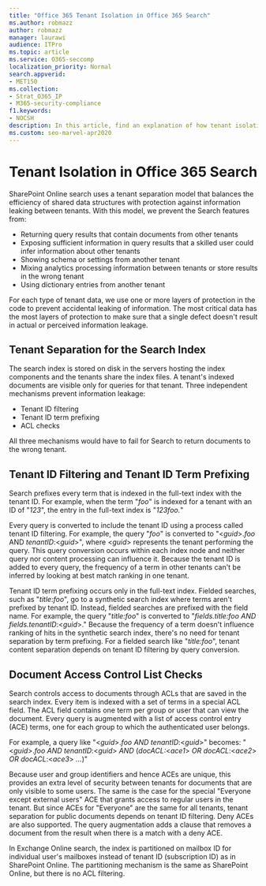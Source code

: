 ```yaml
---
title: "Office 365 Tenant Isolation in Office 365 Search"
ms.author: robmazz
author: robmazz
manager: laurawi
audience: ITPro
ms.topic: article
ms.service: O365-seccomp
localization_priority: Normal
search.appverid:
- MET150
ms.collection:
- Strat_O365_IP
- M365-security-compliance
f1.keywords:
- NOCSH
description: In this article, find an explanation of how tenant isolation works to separate tenant data in Office 365 Search.
ms.custom: seo-marvel-apr2020
---
```


# Tenant Isolation in Office 365 Search

SharePoint Online search uses a tenant separation model that balances the efficiency of shared data structures with protection against information leaking between tenants. With this model, we prevent the Search features from:

- Returning query results that contain documents from other tenants
- Exposing sufficient information in query results that a skilled user could infer information about other tenants
- Showing schema or settings from another tenant
- Mixing analytics processing information between tenants or store results in the wrong tenant
- Using dictionary entries from another tenant

For each type of tenant data, we use one or more layers of protection in the code to prevent accidental leaking of information. The most critical data has the most layers of protection to make sure that a single defect doesn't result in actual or perceived information leakage.

## Tenant Separation for the Search Index

The search index is stored on disk in the servers hosting the index components and the tenants share the index files. A tenant's indexed documents are visible only for queries for that tenant. Three independent mechanisms prevent information leakage:

- Tenant ID filtering
- Tenant ID term prefixing
- ACL checks

All three mechanisms would have to fail for Search to return documents to the wrong tenant.

## Tenant ID Filtering and Tenant ID Term Prefixing

Search prefixes every term that is indexed in the full-text index with the tenant ID. For example, when the term "*foo*" is indexed for a tenant with an ID of "*123*", the entry in the full-text index is "*123foo.*"

Every query is converted to include the tenant ID using a process called tenant ID filtering. For example, the query "*foo*" is converted to "<*guid*>.*foo* AND *tenantID*:<*guid*>", where <*guid*> represents the tenant performing the query. This query conversion occurs within each index node and neither query nor content processing can influence it. Because the tenant ID is added to every query, the frequency of a term in other tenants can't be inferred by looking at best match ranking in one tenant.

Tenant ID term prefixing occurs only in the full-text index. Fielded searches, such as "*title:foo*", go to a synthetic search index where terms aren't prefixed by tenant ID. Instead, fielded searches are prefixed with the field name. For example, the query "*title:foo*" is converted to "*fields.title:foo AND fields.tenantID*:<*guid*>." Because the frequency of a term doesn't influence ranking of hits in the synthetic search index, there's no need for tenant separation by term prefixing. For a fielded search like "*title:foo*", tenant content separation depends on tenant ID filtering by query conversion.

## Document Access Control List Checks

Search controls access to documents through ACLs that are saved in the search index. Every item is indexed with a set of terms in a special ACL field. The ACL field contains one term per group or user that can view the document. Every query is augmented with a list of access control entry (ACE) terms, one for each group to which the authenticated user belongs.

For example, a query like "<*guid*>.*foo AND tenantID*:<*guid*>" becomes:
"<*guid*>.*foo AND tenantID*:<*guid*> *AND* (*docACL:*<*ace1*> *OR docACL*:<*ace2*> *OR docACL*:<*ace3*> *...*)"

Because user and group identifiers and hence ACEs are unique, this provides an extra level of security between tenants for documents that are only visible to some users. The same is the case for the special "Everyone except external users" ACE that grants access to regular users in the tenant. But since ACEs for "Everyone" are the same for all tenants, tenant separation for public documents depends on tenant ID filtering. Deny ACEs are also supported. The query augmentation adds a clause that removes a document from the result when there is a match with a deny ACE.

In Exchange Online search, the index is partitioned on mailbox ID for individual user's mailboxes instead of tenant ID (subscription ID) as in SharePoint Online. The partitioning mechanism is the same as SharePoint Online, but there is no ACL filtering.
